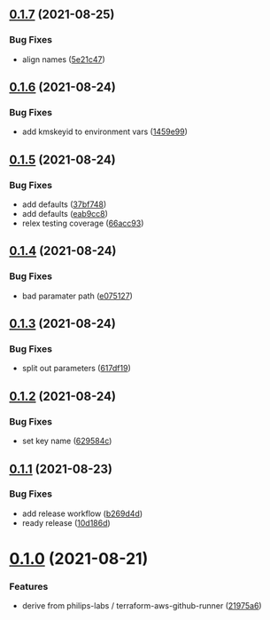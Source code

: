 ## [0.1.7](https://github.com/cdotyone/terraform-ecs-github-runner/compare/v0.1.6...v0.1.7) (2021-08-25)


### Bug Fixes

* align names ([5e21c47](https://github.com/cdotyone/terraform-ecs-github-runner/commit/5e21c479ca65e7fe7ab6416fe8821eb961bf34f0))



## [0.1.6](https://github.com/cdotyone/terraform-ecs-github-runner/compare/v0.1.5...v0.1.6) (2021-08-24)


### Bug Fixes

* add kmskeyid to environment vars ([1459e99](https://github.com/cdotyone/terraform-ecs-github-runner/commit/1459e99314a1a3da58e680a850053f41c2e99200))



## [0.1.5](https://github.com/cdotyone/terraform-ecs-github-runner/compare/v0.1.4...v0.1.5) (2021-08-24)


### Bug Fixes

* add defaults ([37bf748](https://github.com/cdotyone/terraform-ecs-github-runner/commit/37bf748ab0c54ece66f016804592cfcfe8adb673))
* add defaults ([eab9cc8](https://github.com/cdotyone/terraform-ecs-github-runner/commit/eab9cc838932b7b8e1747e9b33a667a639c74098))
* relex testing coverage ([66acc93](https://github.com/cdotyone/terraform-ecs-github-runner/commit/66acc93a0c0f618a4bd1d6ae02a07b7b1ea0b940))



## [0.1.4](https://github.com/cdotyone/terraform-ecs-github-runner/compare/v0.1.3...v0.1.4) (2021-08-24)


### Bug Fixes

* bad paramater path ([e075127](https://github.com/cdotyone/terraform-ecs-github-runner/commit/e0751277605a48e7725348ae59855dc7f11b7012))



## [0.1.3](https://github.com/cdotyone/terraform-ecs-github-runner/compare/v0.1.2...v0.1.3) (2021-08-24)


### Bug Fixes

* split out parameters ([617df19](https://github.com/cdotyone/terraform-ecs-github-runner/commit/617df199e34199edcfc6d1c0e9bb4bfd3d3d7925))



## [0.1.2](https://github.com/cdotyone/terraform-ecs-github-runner/compare/v0.1.1...v0.1.2) (2021-08-24)


### Bug Fixes

* set key name ([629584c](https://github.com/cdotyone/terraform-ecs-github-runner/commit/629584c30d8baa3f02ee9d9641351eb99b86066b))



## [0.1.1](https://github.com/cdotyone/terraform-ecs-github-runner/compare/v0.1.0...v0.1.1) (2021-08-23)


### Bug Fixes

* add release workflow ([b269d4d](https://github.com/cdotyone/terraform-ecs-github-runner/commit/b269d4d6f9fd3916c5108f02441b8e5d219326f0))
* ready release ([10d186d](https://github.com/cdotyone/terraform-ecs-github-runner/commit/10d186d5ea52d605e7e408cfd7cc037f2e22692e))



# [0.1.0](https://github.com/cdotyone/terraform-ecs-github-runner/compare/21975a63dd95bed2de2d768036eb913982d5da9d...v0.1.0) (2021-08-21)


### Features

* derive from philips-labs / terraform-aws-github-runner ([21975a6](https://github.com/cdotyone/terraform-ecs-github-runner/commit/21975a63dd95bed2de2d768036eb913982d5da9d))




